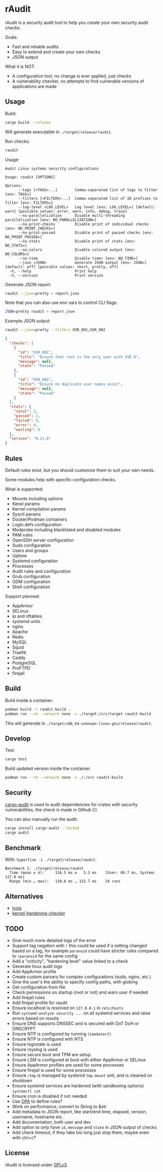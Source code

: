 # rAudit

rAudit is a security audit tool to help you create your own security audit checks.

Goals:

- Fast and reliable audits
- Easy to extend and create your own checks
- JSON output

What it is NOT:

- A configuration tool, no change is ever applied, just checks
- A vulnerability checker, no attempts to find vulnerable versions of applications are made

## Usage

Build:

```bash
cargo build --release
```

Will generate executable in `./target/release/raudit`.

Run checks:

```bash
raudit
```

Usage:

```
Audit Linux systems security configurations

Usage: raudit [OPTIONS]

Options:
      --tags [<TAGS>...]        Comma-separated list of tags to filter [env: TAGS=]
      --filters [<FILTERS>...]  Comma-separated list of ID prefixes to filter [env: FILTERS=]
      --log-level <LOG_LEVEL>   Log level [env: LOG_LEVEL=] [default: warn] [possible values: error, warn, info, debug, trace]
      --no-parallelization      Disable multi-threading parallelization [env: NO_PARALLELIZATION=]
      --no-print-checks         Disable print of individual checks [env: NO_PRINT_CHECKS=]
      --no-print-passed         Disable print of passed checks [env: NO_PRINT_PASSED=]
      --no-stats                Disable print of stats [env: NO_STATS=]
      --no-colors               Disable colored output [env: NO_COLORS=]
      --no-time                 Disable timer [env: NO_TIME=]
      --json <JSON>             Generate JSON output [env: JSON=] [default: off] [possible values: short, pretty, off]
  -h, --help                    Print help
  -V, --version                 Print version
```

Generate JSON report:

```bash
raudit --json=pretty > report.json
```

Note that you can also use env vars to control CLI flags:

```bash
JSON=pretty raudit > report.json
```

Example JSON output:

```bash
raudit --json=pretty --filters USR_001,USR_002
```

```json
{
  "checks": [
    {
      "id": "USR_001",
      "title": "Ensure that root is the only user with UID 0",
      "message": null,
      "state": "Passed"
    },
    {
      "id": "USR_002",
      "title": "Ensure no duplicate user names exist",
      "message": null,
      "state": "Passed"
    }
  ],
  "stats": {
    "total": 2,
    "passed": 2,
    "failed": 0,
    "error": 0,
    "waiting": 0
  },
  "version": "0.21.0"
}
```

## Rules

Default rules exist, but you should customize them to suit your own needs.

Some modules help with specific configuration checks.

What is supported:

- Mounts including options
- Kenel params
- Kernel compilation params
- Sysctl params
- Docker/Podman containers
- Login.defs configuration
- Modprobe including blacklisted and disabled modules
- PAM rules
- OpenSSH server configuration
- Sudo configuration
- Users and groups
- Uptime
- Systemd configuration
- Processes
- Audit rules and configuration
- Grub configuration
- GDM configuration
- Shell configuration

Support planned:

- AppArmor
- SELinux
- ip and nftables
- systemd units
- nginx
- Apache
- Redis
- MySQL
- Squid
- Traefik
- Caddy
- PostgreSQL
- ProFTPD
- firejail

## Build

Build inside a container:

```bash
podman build -t raudit-build .
podman run --rm --network none -v ./target:/src/target raudit-build
```

This will generate in `./target/x86_64-unknown-linux-gnu/release/raudit`.

## Develop

Test:

```bash
cargo test
```

Build updated version inside the container:

```bash
podman run --rm --network none -v ./:/src raudit-build
```

## Security

[cargo-audit](https://github.com/RustSec/rustsec/tree/main/cargo-audit) is used to audit dependencies for crates with security vulnerabilities, the check is made in Github CI.

You can also manually run the audit:

```bash
cargo install cargo-audit --locked
cargo audit
```

## Benchmark

With: `hyperfine -i ./target/release/raudit`:

```
Benchmark 1: ./target/release/raudit
  Time (mean ± σ):     116.5 ms ±   5.3 ms    [User: 89.7 ms, System: 127.8 ms]
  Range (min … max):   110.6 ms … 132.7 ms    24 runs
```

## Alternatives

- [lynis](https://github.com/CISOfy/lynis)
- [kernel-hardening-checker](https://github.com/a13xp0p0v/kernel-hardening-checker)

## TODO

- Give much more detailed logs of the error
- Support tag negation with `!` this could be used if a setting changed based on a tag, for example `paranoid` could have stricter rules compared to `!paranoid` for the same config
- Add a "criticity", "hardening level" value linked to a check
- Generate linux audit logs
- Add AppArmor profile
- Create custom parsers for complex configurations (sudo, nginx, etc.)
- Give the user's the ability to specify config paths, with globing
- Get configuration from file
- Check permissions on startup (root or not) and warn user if needed
- Add firejail rules
- Add firejail profile for raudit
- Ensure localhost is resolved on `127.0.0.1` in `/etc/hosts`
- Run `systemd-analyze security ...` on all systemd services and raise errors based on results
- Ensure DNS supports DNSSEC and is secured with DoT DoH or DNSCRYPT
- Ensure NTP is configured by running `timedatectl`
- Ensure NTP is configured with NTS
- Ensure logrotate is used
- Ensure rsyslog is used
- Ensure secure boot and TPM are setup
- Ensure LSM is configured at boot with either AppArmor or SELinux
- Ensure AppArmor profiles are used for some processes
- Ensure firejail is used for some processes
- Ensure `/tmp` is managed by systemd `tmp.mount` unit, and is cleaned on shutdown
- Ensure systemd services are hardened (with sandboxing options) `systemctl cat`
- Ensure cron is disabled if not needed
- Use [OPA](https://www.openpolicyagent.org/) to define rules?
- Work on performance, convert to String to &str
- Add metadata to JSON report, like start/end time, elapsed, version, username, hostname etc.
- Add documentation, both user and dev
- Add option to only have `id`, `message` and `state` in JSON output of checks
- Add check timeout, if they take too long just stop them, maybe even with ctrl+c?

## License

rAudit is licensed under [GPLv3](./LICENSE).
